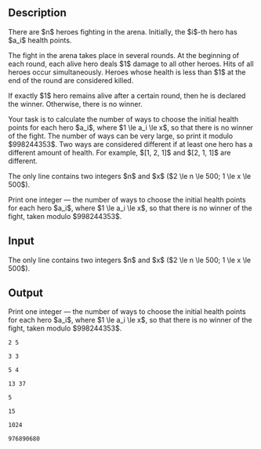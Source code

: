 ## Description

<div><p>There are $n$ heroes fighting in the arena. Initially, the $i$-th hero has $a_i$ health points.</p><p>The fight in the arena takes place in several rounds. At the beginning of each round, each alive hero deals $1$ damage to all other heroes. Hits of all heroes occur simultaneously. Heroes whose health is less than $1$ at the end of the round are considered killed.</p><p>If exactly $1$ hero remains alive after a certain round, then he is declared the winner. Otherwise, there is no winner.</p><p>Your task is to calculate the number of ways to choose the initial health points for each hero $a_i$, where $1 \le a_i \le x$, so that there is no winner of the fight. The number of ways can be very large, so print it modulo $998244353$. Two ways are considered different if at least one hero has a different amount of health. For example, $[1, 2, 1]$ and $[2, 1, 1]$ are different.</p></div><div class="input-specification"><p>The only line contains two integers $n$ and $x$ ($2 \le n \le 500; 1 \le x \le 500$).</p></div><div class="output-specification"><p>Print one integer&nbsp;— the number of ways to choose the initial health points for each hero $a_i$, where $1 \le a_i \le x$, so that there is no winner of the fight, taken modulo $998244353$. </p></div>

## Input

<p>The only line contains two integers $n$ and $x$ ($2 \le n \le 500; 1 \le x \le 500$).</p>

## Output

<p>Print one integer&nbsp;— the number of ways to choose the initial health points for each hero $a_i$, where $1 \le a_i \le x$, so that there is no winner of the fight, taken modulo $998244353$. </p>





```input1
2 5
```




```input2
3 3
```




```input3
5 4
```




```input4
13 37
```




```output1
5
```




```output2
15
```




```output3
1024
```




```output4
976890680
```


